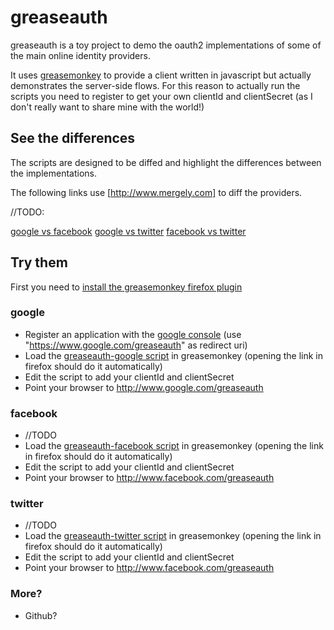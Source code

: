 greaseauth
==========

greaseauth is a toy project to demo the oauth2 implementations of some of the main online identity providers.

It uses [greasemonkey](https://addons.mozilla.org/en-US/firefox/addon/greasemonkey/) to provide a client written in javascript but actually demonstrates the server-side flows. For this reason to actually run the scripts you need to register to get your own clientId and clientSecret (as I don't really want to share mine with the world!)

## See the differences

The scripts are designed to be diffed and highlight the differences between the implementations.

The following links use [http://www.mergely.com] to diff the providers. 

//TODO:

[google vs facebook](http://www.mergely.com)
[google vs twitter](http://www.mergely.com)
[facebook vs twitter](http://www.mergely.com)

## Try them

First you need to [install the greasemonkey firefox plugin](https://addons.mozilla.org/en-US/firefox/addon/greasemonkey/)

### google

* Register an application with the [google console](https://code.google.com/apis/console#access) (use "https://www.google.com/greaseauth" as redirect uri)
* Load the [greaseauth-google script](https://github.com/parker0phil/greaseauth/raw/master/greaseauth-google.user.js) in greasemonkey (opening the link in firefox should do it automatically)
* Edit the script to add your clientId and clientSecret
* Point your browser to http://www.google.com/greaseauth

### facebook

* //TODO
* Load the [greaseauth-facebook script](https://github.com/parker0phil/greaseauth/raw/master/greaseauth-facebook.user.js) in greasemonkey (opening the link in firefox should do it automatically)
* Edit the script to add your clientId and clientSecret
* Point your browser to http://www.facebook.com/greaseauth

### twitter

* //TODO
* Load the [greaseauth-twitter script](https://github.com/parker0phil/greaseauth/raw/master/greaseauth-twitter.user.js) in greasemonkey (opening the link in firefox should do it automatically)
* Edit the script to add your clientId and clientSecret
* Point your browser to http://www.facebook.com/greaseauth

### More?

* Github?

